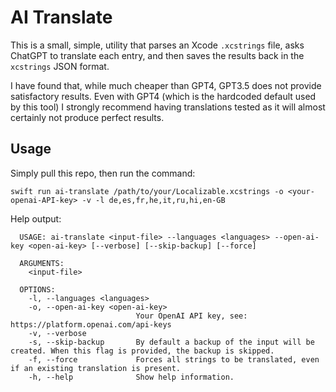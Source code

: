 # AI Translate

This is a small, simple, utility that parses an Xcode `.xcstrings` file, asks ChatGPT to translate each entry, and then saves the results back in the `xcstrings` JSON format.

I have found that, while much cheaper than GPT4, GPT3.5 does not provide satisfactory results. Even with GPT4 (which is the hardcoded default used by this tool) I strongly recommend having translations tested as it will almost certainly not produce perfect results.

## Usage

Simply pull this repo, then run the command:

```
swift run ai-translate /path/to/your/Localizable.xcstrings -o <your-openai-API-key> -v -l de,es,fr,he,it,ru,hi,en-GB
```

Help output:

```
  USAGE: ai-translate <input-file> --languages <languages> --open-ai-key <open-ai-key> [--verbose] [--skip-backup] [--force]

  ARGUMENTS:
    <input-file>

  OPTIONS:
    -l, --languages <languages>
    -o, --open-ai-key <open-ai-key>
                            Your OpenAI API key, see: https://platform.openai.com/api-keys
    -v, --verbose
    -s, --skip-backup       By default a backup of the input will be created. When this flag is provided, the backup is skipped.
    -f, --force             Forces all strings to be translated, even if an existing translation is present.
    -h, --help              Show help information.
```

